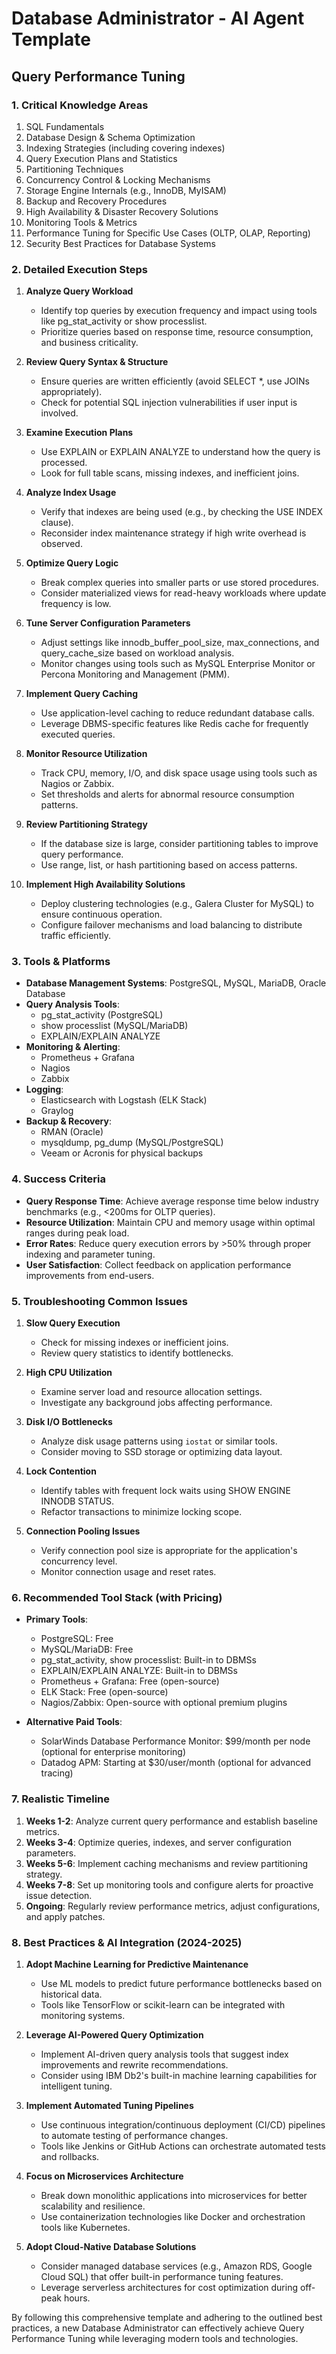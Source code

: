 # Database Administrator - AI Agent Template

## Query Performance Tuning

### 1. Critical Knowledge Areas

1. SQL Fundamentals
2. Database Design & Schema Optimization
3. Indexing Strategies (including covering indexes)
4. Query Execution Plans and Statistics
5. Partitioning Techniques
6. Concurrency Control & Locking Mechanisms
7. Storage Engine Internals (e.g., InnoDB, MyISAM)
8. Backup and Recovery Procedures
9. High Availability & Disaster Recovery Solutions
10. Monitoring Tools & Metrics
11. Performance Tuning for Specific Use Cases (OLTP, OLAP, Reporting)
12. Security Best Practices for Database Systems

### 2. Detailed Execution Steps

1. **Analyze Query Workload**
   - Identify top queries by execution frequency and impact using tools like pg_stat_activity or show processlist.
   - Prioritize queries based on response time, resource consumption, and business criticality.

2. **Review Query Syntax & Structure**
   - Ensure queries are written efficiently (avoid SELECT *, use JOINs appropriately).
   - Check for potential SQL injection vulnerabilities if user input is involved.

3. **Examine Execution Plans**
   - Use EXPLAIN or EXPLAIN ANALYZE to understand how the query is processed.
   - Look for full table scans, missing indexes, and inefficient joins.

4. **Analyze Index Usage**
   - Verify that indexes are being used (e.g., by checking the USE INDEX clause).
   - Reconsider index maintenance strategy if high write overhead is observed.

5. **Optimize Query Logic**
   - Break complex queries into smaller parts or use stored procedures.
   - Consider materialized views for read-heavy workloads where update frequency is low.

6. **Tune Server Configuration Parameters**
   - Adjust settings like innodb_buffer_pool_size, max_connections, and query_cache_size based on workload analysis.
   - Monitor changes using tools such as MySQL Enterprise Monitor or Percona Monitoring and Management (PMM).

7. **Implement Query Caching**
   - Use application-level caching to reduce redundant database calls.
   - Leverage DBMS-specific features like Redis cache for frequently executed queries.

8. **Monitor Resource Utilization**
   - Track CPU, memory, I/O, and disk space usage using tools such as Nagios or Zabbix.
   - Set thresholds and alerts for abnormal resource consumption patterns.

9. **Review Partitioning Strategy**
   - If the database size is large, consider partitioning tables to improve query performance.
   - Use range, list, or hash partitioning based on access patterns.

10. **Implement High Availability Solutions**
    - Deploy clustering technologies (e.g., Galera Cluster for MySQL) to ensure continuous operation.
    - Configure failover mechanisms and load balancing to distribute traffic efficiently.

### 3. Tools & Platforms

- **Database Management Systems**: PostgreSQL, MySQL, MariaDB, Oracle Database
- **Query Analysis Tools**:
  - pg_stat_activity (PostgreSQL)
  - show processlist (MySQL/MariaDB)
  - EXPLAIN/EXPLAIN ANALYZE
- **Monitoring & Alerting**:
  - Prometheus + Grafana
  - Nagios
  - Zabbix
- **Logging**:
  - Elasticsearch with Logstash (ELK Stack)
  - Graylog
- **Backup & Recovery**:
  - RMAN (Oracle)
  - mysqldump, pg_dump (MySQL/PostgreSQL)
  - Veeam or Acronis for physical backups

### 4. Success Criteria

- **Query Response Time**: Achieve average response time below industry benchmarks (e.g., <200ms for OLTP queries).
- **Resource Utilization**: Maintain CPU and memory usage within optimal ranges during peak load.
- **Error Rates**: Reduce query execution errors by >50% through proper indexing and parameter tuning.
- **User Satisfaction**: Collect feedback on application performance improvements from end-users.

### 5. Troubleshooting Common Issues

1. **Slow Query Execution**
   - Check for missing indexes or inefficient joins.
   - Review query statistics to identify bottlenecks.

2. **High CPU Utilization**
   - Examine server load and resource allocation settings.
   - Investigate any background jobs affecting performance.

3. **Disk I/O Bottlenecks**
   - Analyze disk usage patterns using `iostat` or similar tools.
   - Consider moving to SSD storage or optimizing data layout.

4. **Lock Contention**
   - Identify tables with frequent lock waits using SHOW ENGINE INNODB STATUS.
   - Refactor transactions to minimize locking scope.

5. **Connection Pooling Issues**
   - Verify connection pool size is appropriate for the application's concurrency level.
   - Monitor connection usage and reset rates.

### 6. Recommended Tool Stack (with Pricing)

- **Primary Tools**:
  - PostgreSQL: Free
  - MySQL/MariaDB: Free
  - pg_stat_activity, show processlist: Built-in to DBMSs
  - EXPLAIN/EXPLAIN ANALYZE: Built-in to DBMSs
  - Prometheus + Grafana: Free (open-source)
  - ELK Stack: Free (open-source)
  - Nagios/Zabbix: Open-source with optional premium plugins

- **Alternative Paid Tools**:
  - SolarWinds Database Performance Monitor: $99/month per node (optional for enterprise monitoring)
  - Datadog APM: Starting at $30/user/month (optional for advanced tracing)

### 7. Realistic Timeline

1. **Weeks 1-2**: Analyze current query performance and establish baseline metrics.
2. **Weeks 3-4**: Optimize queries, indexes, and server configuration parameters.
3. **Weeks 5-6**: Implement caching mechanisms and review partitioning strategy.
4. **Weeks 7-8**: Set up monitoring tools and configure alerts for proactive issue detection.
5. **Ongoing**: Regularly review performance metrics, adjust configurations, and apply patches.

### 8. Best Practices & AI Integration (2024-2025)

1. **Adopt Machine Learning for Predictive Maintenance**
   - Use ML models to predict future performance bottlenecks based on historical data.
   - Tools like TensorFlow or scikit-learn can be integrated with monitoring systems.

2. **Leverage AI-Powered Query Optimization**
   - Implement AI-driven query analysis tools that suggest index improvements and rewrite recommendations.
   - Consider using IBM Db2's built-in machine learning capabilities for intelligent tuning.

3. **Implement Automated Tuning Pipelines**
   - Use continuous integration/continuous deployment (CI/CD) pipelines to automate testing of performance changes.
   - Tools like Jenkins or GitHub Actions can orchestrate automated tests and rollbacks.

4. **Focus on Microservices Architecture**
   - Break down monolithic applications into microservices for better scalability and resilience.
   - Use containerization technologies like Docker and orchestration tools like Kubernetes.

5. **Adopt Cloud-Native Database Solutions**
   - Consider managed database services (e.g., Amazon RDS, Google Cloud SQL) that offer built-in performance tuning features.
   - Leverage serverless architectures for cost optimization during off-peak hours.

By following this comprehensive template and adhering to the outlined best practices, a new Database Administrator can effectively achieve Query Performance Tuning while leveraging modern tools and technologies.

